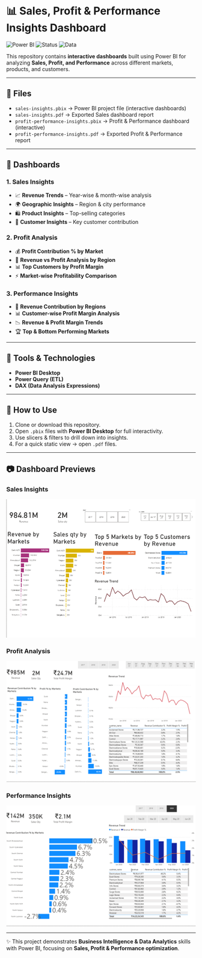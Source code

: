 # 📊 Sales, Profit & Performance Insights Dashboard  

![Power BI](https://img.shields.io/badge/Tool-Power%20BI-yellow?logo=power-bi)
![Status](https://img.shields.io/badge/Status-Completed-brightgreen)
![Data](https://img.shields.io/badge/Data%20Source-Sample%20Sales%20Data-blue)

This repository contains **interactive dashboards** built using Power BI for analyzing **Sales, Profit, and Performance** across different markets, products, and customers.  

---

## 🔹 Files
- `sales-insights.pbix` → Power BI project file (interactive dashboards)  
- `sales-insights.pdf` → Exported Sales dashboard report  
- `profit-performance-insights.pbix` → Profit & Performance dashboard (interactive)  
- `profit-performance-insights.pdf` → Exported Profit & Performance report  

---

## 🔹 Dashboards  

### 1. Sales Insights  
- 📈 **Revenue Trends** – Year-wise & month-wise analysis  
- 🌍 **Geographic Insights** – Region & city performance  
- 🛍️ **Product Insights** – Top-selling categories  
- 👥 **Customer Insights** – Key customer contribution  

### 2. Profit Analysis  
- 💰 **Profit Contribution % by Market**  
- 📍 **Revenue vs Profit Analysis by Region**  
- 📊 **Top Customers by Profit Margin**  
- ⚡ **Market-wise Profitability Comparison**  

### 3. Performance Insights  
- 📌 **Revenue Contribution by Regions**  
- 📊 **Customer-wise Profit Margin Analysis**  
- 📉 **Revenue & Profit Margin Trends**  
- 🏆 **Top & Bottom Performing Markets**  

---

## 🔹 Tools & Technologies  
- **Power BI Desktop**  
- **Power Query (ETL)**  
- **DAX (Data Analysis Expressions)**  

---

## 🔹 How to Use  
1. Clone or download this repository.  
2. Open `.pbix` files with **Power BI Desktop** for full interactivity.  
3. Use slicers & filters to drill down into insights.  
4. For a quick static view → open `.pdf` files.  

---

## 📷 Dashboard Previews  

### Sales Insights  
![Sales Dashboard](salesInsights.png)  

### Profit Analysis  
![Profit Dashboard](profitAnalysis.png)  

### Performance Insights  
![Performance Dashboard](performanceInsights.png)  

---

✨ This project demonstrates **Business Intelligence & Data Analytics** skills with Power BI, focusing on **Sales, Profit & Performance optimization**.  
